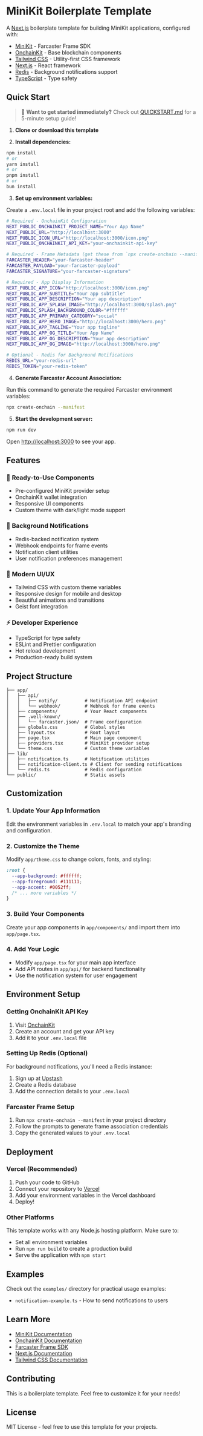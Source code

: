 # MiniKit Boilerplate Template

A [Next.js](https://nextjs.org) boilerplate template for building MiniKit applications, configured with:

- [MiniKit](https://docs.base.org/builderkits/minikit/overview) - Farcaster Frame SDK
- [OnchainKit](https://www.base.org/builders/onchainkit) - Base blockchain components
- [Tailwind CSS](https://tailwindcss.com) - Utility-first CSS framework
- [Next.js](https://nextjs.org/docs) - React framework
- [Redis](https://upstash.com) - Background notifications support
- [TypeScript](https://www.typescriptlang.org) - Type safety

## Quick Start

> 🚀 **Want to get started immediately?** Check out [QUICKSTART.md](./QUICKSTART.md) for a 5-minute setup guide!

1. **Clone or download this template**

2. **Install dependencies:**
```bash
npm install
# or
yarn install
# or
pnpm install
# or
bun install
```

3. **Set up environment variables:**

Create a `.env.local` file in your project root and add the following variables:

```bash
# Required - OnchainKit Configuration
NEXT_PUBLIC_ONCHAINKIT_PROJECT_NAME="Your App Name"
NEXT_PUBLIC_URL="http://localhost:3000"
NEXT_PUBLIC_ICON_URL="http://localhost:3000/icon.png"
NEXT_PUBLIC_ONCHAINKIT_API_KEY="your-onchainkit-api-key"

# Required - Frame Metadata (get these from `npx create-onchain --manifest`)
FARCASTER_HEADER="your-farcaster-header"
FARCASTER_PAYLOAD="your-farcaster-payload"
FARCASTER_SIGNATURE="your-farcaster-signature"

# Required - App Display Information
NEXT_PUBLIC_APP_ICON="http://localhost:3000/icon.png"
NEXT_PUBLIC_APP_SUBTITLE="Your app subtitle"
NEXT_PUBLIC_APP_DESCRIPTION="Your app description"
NEXT_PUBLIC_APP_SPLASH_IMAGE="http://localhost:3000/splash.png"
NEXT_PUBLIC_SPLASH_BACKGROUND_COLOR="#ffffff"
NEXT_PUBLIC_APP_PRIMARY_CATEGORY="social"
NEXT_PUBLIC_APP_HERO_IMAGE="http://localhost:3000/hero.png"
NEXT_PUBLIC_APP_TAGLINE="Your app tagline"
NEXT_PUBLIC_APP_OG_TITLE="Your App Name"
NEXT_PUBLIC_APP_OG_DESCRIPTION="Your app description"
NEXT_PUBLIC_APP_OG_IMAGE="http://localhost:3000/hero.png"

# Optional - Redis for Background Notifications
REDIS_URL="your-redis-url"
REDIS_TOKEN="your-redis-token"
```

4. **Generate Farcaster Account Association:**

Run this command to generate the required Farcaster environment variables:
```bash
npx create-onchain --manifest
```

5. **Start the development server:**
```bash
npm run dev
```

Open [http://localhost:3000](http://localhost:3000) to see your app.

## Features

### 🎯 **Ready-to-Use Components**
- Pre-configured MiniKit provider setup
- OnchainKit wallet integration
- Responsive UI components
- Custom theme with dark/light mode support

### 🔔 **Background Notifications**
- Redis-backed notification system
- Webhook endpoints for frame events
- Notification client utilities
- User notification preferences management

### 🎨 **Modern UI/UX**
- Tailwind CSS with custom theme variables
- Responsive design for mobile and desktop
- Beautiful animations and transitions
- Geist font integration

### ⚡ **Developer Experience**
- TypeScript for type safety
- ESLint and Prettier configuration
- Hot reload development
- Production-ready build system

## Project Structure

```
├── app/
│   ├── api/
│   │   ├── notify/          # Notification API endpoint
│   │   └── webhook/         # Webhook for frame events
│   ├── components/          # Your React components
│   ├── .well-known/
│   │   └── farcaster.json/  # Frame configuration
│   ├── globals.css          # Global styles
│   ├── layout.tsx           # Root layout
│   ├── page.tsx             # Main page component
│   ├── providers.tsx        # MiniKit provider setup
│   └── theme.css            # Custom theme variables
├── lib/
│   ├── notification.ts      # Notification utilities
│   ├── notification-client.ts # Client for sending notifications
│   └── redis.ts             # Redis configuration
└── public/                  # Static assets
```

## Customization

### 1. **Update Your App Information**
Edit the environment variables in `.env.local` to match your app's branding and configuration.

### 2. **Customize the Theme**
Modify `app/theme.css` to change colors, fonts, and styling:
```css
:root {
  --app-background: #ffffff;
  --app-foreground: #111111;
  --app-accent: #0052ff;
  /* ... more variables */
}
```

### 3. **Build Your Components**
Create your app components in `app/components/` and import them into `app/page.tsx`.

### 4. **Add Your Logic**
- Modify `app/page.tsx` for your main app interface
- Add API routes in `app/api/` for backend functionality
- Use the notification system for user engagement

## Environment Setup

### Getting OnchainKit API Key
1. Visit [OnchainKit](https://onchainkit.xyz)
2. Create an account and get your API key
3. Add it to your `.env.local` file

### Setting Up Redis (Optional)
For background notifications, you'll need a Redis instance:
1. Sign up at [Upstash](https://upstash.com)
2. Create a Redis database
3. Add the connection details to your `.env.local`

### Farcaster Frame Setup
1. Run `npx create-onchain --manifest` in your project directory
2. Follow the prompts to generate frame association credentials
3. Copy the generated values to your `.env.local`

## Deployment

### Vercel (Recommended)
1. Push your code to GitHub
2. Connect your repository to [Vercel](https://vercel.com)
3. Add your environment variables in the Vercel dashboard
4. Deploy!

### Other Platforms
This template works with any Node.js hosting platform. Make sure to:
- Set all environment variables
- Run `npm run build` to create a production build
- Serve the application with `npm start`

## Examples

Check out the `examples/` directory for practical usage examples:
- `notification-example.ts` - How to send notifications to users

## Learn More

- [MiniKit Documentation](https://docs.base.org/builderkits/minikit/overview)
- [OnchainKit Documentation](https://docs.base.org/builderkits/onchainkit/getting-started)
- [Farcaster Frame SDK](https://docs.farcaster.xyz/developers/frames/v2/getting-started)
- [Next.js Documentation](https://nextjs.org/docs)
- [Tailwind CSS Documentation](https://tailwindcss.com/docs)

## Contributing

This is a boilerplate template. Feel free to customize it for your needs!

## License

MIT License - feel free to use this template for your projects.
